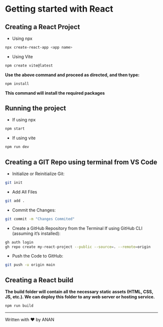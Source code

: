 # Getting started with React
## Creating a React Project
- Using npx
``` bash
npx create-react-app <app name>

```
- Using Vite
``` bash
npm create vite@latest

```
**Use the above command and proceed as directed, and then type:**
``` bash
npm install

```
**This command will install the required packages**

## Running the project
- If using npx
``` bash
npm start

```
- If using vite
``` bash
npm run dev

```

## Creating a GIT Repo using terminal from VS Code
- Initialize or Reinitialize Git:
``` bash
git init

```
- Add All Files 
``` bash
git add .

```

- Commit the Changes:
``` bash
git commit -m "Changes Commited"

```
-  Create a GitHub Repository from the Terminal If using GitHub CLI (assuming it’s installed):
``` bash
gh auth login
gh repo create my-react-project --public --source=. --remote=origin
```
- Push the Code to GitHub:
``` bash
git push -u origin main
```
## Creating a React build
**The build folder will contain all the necessary static assets (HTML, CSS, JS, etc.). We can deploy this folder to any web server or hosting service.**
``` bash
npm run build

```

---
Written with ❤️ by ANAN

